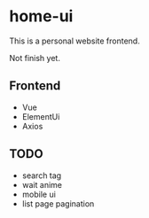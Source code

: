 # home-ui
This is a personal website frontend.

Not finish yet.

## Frontend
- Vue
- ElementUi
- Axios

## TODO
- search tag
- wait anime
- mobile ui
- list page pagination
